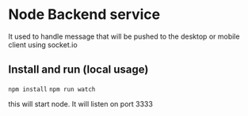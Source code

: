 # Node Backend service
<p>It used to handle message that will be pushed to the desktop or mobile client using socket.io</p>

## Install and run (local usage)
<code>npm install</code>
<code>npm run watch</code>

this will start node. It will listen on port 3333